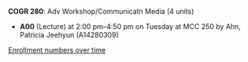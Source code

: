 **COGR 280**: Adv Workshop/Communicatn Media (4 units)

- **A00** (Lecture) at 2:00 pm–4:50 pm on Tuesday at MCC 250 by Ahn, Patricia Jeehyun (A14280309)

[Enrollment numbers over time](./COGR280.tsv)
